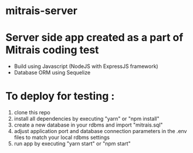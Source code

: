 # mitrais-server
# Server side app created as a part of Mitrais coding test
- Build using Javascript (NodeJS with ExpressJS framework)
- Database ORM using Sequelize

# To deploy for testing :
1. clone this repo
2. install all dependencies by executing "yarn" or "npm install"
3. create a new database in your rdbms and import "mitrais.sql"
4. adjust application port and database connection parameters in the .env files to match your local rdbms settings
5. run app by executing "yarn start" or "npm start"